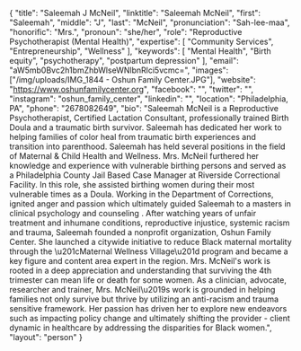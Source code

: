 {
  "title": "Saleemah J McNeil",
  "linktitle": "Saleemah McNeil",
  "first": "Saleemah",
  "middle": "J",
  "last": "McNeil",
  "pronunciation": "Sah-lee-maa",
  "honorific": "Mrs.",
  "pronoun": "she/her",
  "role": "Reproductive Psychotherapist (Mental Health)",
  "expertise": [
    "Community Services",
    "Entrepreneurship",
    "Wellness"
  ],
  "keywords": [
    "Mental Health",
    "Birth equity",
    "psychotherapy",
    "postpartum depression"
  ],
  "email": "aW5mb0Bvc2h1bmZhbWlseWNlbnRlci5vcmc=",
  "images": ["/img/uploads/IMG_1844 - Oshun Family Center.JPG"],
  "website": "https://www.oshunfamilycenter.org",
  "facebook": "",
  "twitter": "",
  "instagram": "oshun_family_center",
  "linkedin": "",
  "location": "Philadelphia, PA",
  "phone": "2678082649",
  "bio": "Saleemah McNeil is a Reproductive Psychotherapist, Certified Lactation Consultant, professionally trained Birth Doula and a traumatic birth survivor. Saleemah has dedicated her work to helping families of color heal from traumatic birth experiences and transition into parenthood. Saleemah has held several positions in the field of Maternal & Child Health and Wellness. Mrs. McNeil furthered her knowledge and experience with vulnerable birthing persons and served as a Philadelphia County Jail Based Case Manager at Riverside Correctional Facility. In this role, she assisted birthing women during their most vulnerable times as a Doula. Working in  the Department of Corrections, ignited anger and passion which ultimately guided Saleemah to a masters in clinical psychology and counseling . After watching years of unfair treatment and inhumane conditions, reproductive injustice, systemic racism and trauma, Saleemah founded a nonprofit organization, Oshun Family Center. She launched a citywide initiative to reduce Black maternal mortality through the \u201cMaternal Wellness Village\u201d program and became a key figure and content area expert in the region. Mrs. McNeil's work is rooted in a deep appreciation and understanding that surviving the 4th trimester can mean life or death for some women. As a clinician, advocate, researcher and trainer, Mrs. McNeil\u2019s work is grounded in helping families not only survive but thrive by utilizing an anti-racism and trauma sensitive framework. Her passion has driven her to explore new endeavors such as impacting policy change and ultimately shifting the provider - client dynamic in healthcare by addressing the disparities for Black women.",
  "layout": "person"
}
